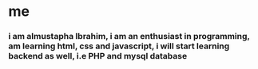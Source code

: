 # me

### i am almustapha Ibrahim, i am an enthusiast in programming, am learning html, css and javascript, i will start learning backend as well, i.e PHP and mysql database
